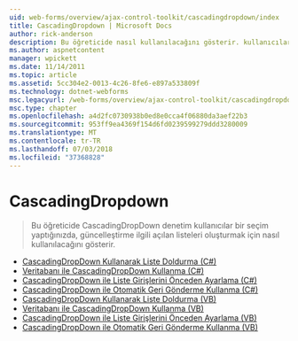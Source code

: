 ```yaml
---
uid: web-forms/overview/ajax-control-toolkit/cascadingdropdown/index
title: CascadingDropdown | Microsoft Docs
author: rick-anderson
description: Bu öğreticide nasıl kullanılacağını gösterir. kullanıcıların bir seçim yaptığınızda CascadingDropDown denetim ilgili açılan oluşturmak için bu güncelleştirmeyi listeler.
ms.author: aspnetcontent
manager: wpickett
ms.date: 11/14/2011
ms.topic: article
ms.assetid: 5cc304e2-0013-4c26-8fe6-e897a533809f
ms.technology: dotnet-webforms
msc.legacyurl: /web-forms/overview/ajax-control-toolkit/cascadingdropdown
msc.type: chapter
ms.openlocfilehash: a4d2fc0730938b0ed8e0cca4f06880da3aef22b3
ms.sourcegitcommit: 953ff9ea4369f154d6fd0239599279ddd3280009
ms.translationtype: MT
ms.contentlocale: tr-TR
ms.lasthandoff: 07/03/2018
ms.locfileid: "37368828"
---
```

<a name="cascadingdropdown"></a>CascadingDropdown
====================
> Bu öğreticide CascadingDropDown denetim kullanıcılar bir seçim yaptığınızda, güncelleştirme ilgili açılan listeleri oluşturmak için nasıl kullanılacağını gösterir.


- [CascadingDropDown Kullanarak Liste Doldurma (C#)](filling-a-list-using-cascadingdropdown-cs.md)
- [Veritabanı ile CascadingDropDown Kullanma (C#)](using-cascadingdropdown-with-a-database-cs.md)
- [CascadingDropDown ile Liste Girişlerini Önceden Ayarlama (C#)](presetting-list-entries-with-cascadingdropdown-cs.md)
- [CascadingDropDown ile Otomatik Geri Gönderme Kullanma (C#)](using-auto-postback-with-cascadingdropdown-cs.md)
- [CascadingDropDown Kullanarak Liste Doldurma (VB)](filling-a-list-using-cascadingdropdown-vb.md)
- [Veritabanı ile CascadingDropDown Kullanma (VB)](using-cascadingdropdown-with-a-database-vb.md)
- [CascadingDropDown ile Liste Girişlerini Önceden Ayarlama (VB)](presetting-list-entries-with-cascadingdropdown-vb.md)
- [CascadingDropDown ile Otomatik Geri Gönderme Kullanma (VB)](using-auto-postback-with-cascadingdropdown-vb.md)
